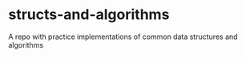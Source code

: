 # structs-and-algorithms
A repo with practice implementations of common data structures and algorithms
